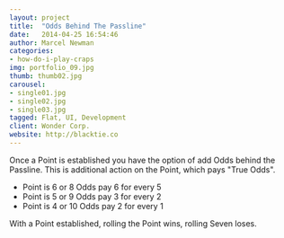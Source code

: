 ```yaml
---
layout: project
title:  "Odds Behind The Passline"
date:   2014-04-25 16:54:46
author: Marcel Newman
categories:
- how-do-i-play-craps
img: portfolio_09.jpg
thumb: thumb02.jpg
carousel:
- single01.jpg
- single02.jpg
- single03.jpg
tagged: Flat, UI, Development
client: Wonder Corp.
website: http://blacktie.co
---
```

Once a Point is established you have the option of add Odds behind the Passline. This is additional action on the Point, which pays "True Odds".

- Point is 6 or 8 Odds pay 6 for every 5
- Point is 5 or 9 Odds pay 3 for every 2
- Point is 4 or 10 Odds pay 2 for every 1

With a Point established, rolling the Point wins, rolling Seven loses.
